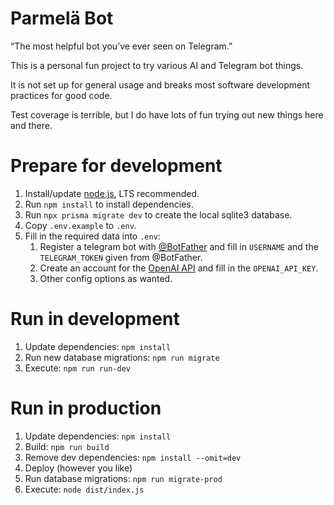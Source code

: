 # Parmelä Bot

“The most helpful bot you’ve ever seen on Telegram.”

This is a personal fun project to try various AI and Telegram bot things.

It is not set up for general usage and breaks most software development practices for good code.

Test coverage is terrible, but I do have lots of fun trying out new things here and there.

# Prepare for development

1. Install/update [node.js](https://nodejs.org/), LTS recommended.
2. Run `npm install` to install dependencies.
3. Run `npx prisma migrate dev` to create the local sqlite3 database.
4. Copy `.env.example` to `.env`.
5. Fill in the required data into `.env`:
   1. Register a telegram bot with [@BotFather](https://t.me/BotFather) and fill in `USERNAME` and the `TELEGRAM_TOKEN`
      given from @BotFather.
   2. Create an account for the [OpenAI API](https://openai.com/api/) and fill in the `OPENAI_API_KEY`.
   3. Other config options as wanted.

# Run in development

1. Update dependencies: `npm install`
2. Run new database migrations: `npm run migrate`
3. Execute: `npm run run-dev`

# Run in production

1. Update dependencies: `npm install`
2. Build: `npm run build`
3. Remove dev dependencies: `npm install --omit=dev`
4. Deploy (however you like)
5. Run database migrations: `npm run migrate-prod`
6. Execute: `node dist/index.js`
